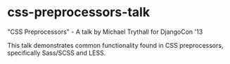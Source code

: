 css-preprocessors-talk
======================

"CSS Preprocessors" - A talk by Michael Trythall for DjangoCon '13

This talk demonstrates common functionality found in CSS preprocessors, specifically Sass/SCSS and LESS.